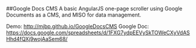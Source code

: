 ##Google Docs CMS
A basic AngularJS one-page scroller using Google Documents as a CMS, and MISO for data management.

Demo: http://mjbp.github.io/GoogleDocsCMS
Google Doc: https://docs.google.com/spreadsheets/d/1FXG7ydpEEVySkTOWeCXyVdASHhd4fQXj9wojAaSem68/